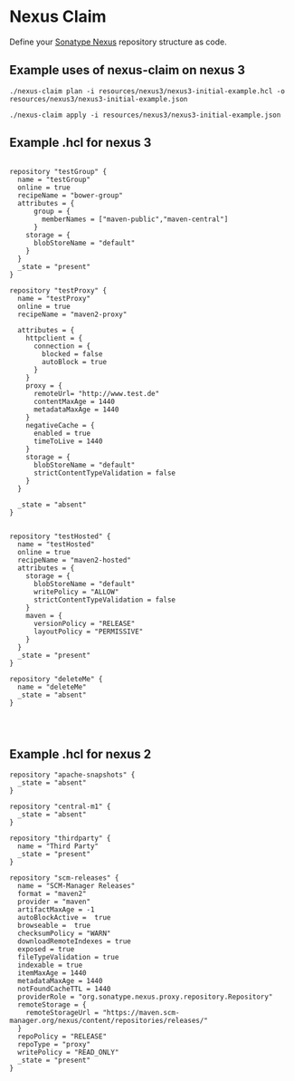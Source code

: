 # Nexus Claim

Define your [Sonatype Nexus](http://www.sonatype.org/nexus/) repository structure as code.


## Example uses of nexus-claim on nexus 3
`./nexus-claim plan -i resources/nexus3/nexus3-initial-example.hcl -o resources/nexus3/nexus3-initial-example.json` 

`./nexus-claim apply -i resources/nexus3/nexus3-initial-example.json  `
 
## Example .hcl for nexus 3
```hcl

repository "testGroup" {
  name = "testGroup"
  online = true
  recipeName = "bower-group"
  attributes = {
      group = {
        memberNames = ["maven-public","maven-central"]
      }
    storage = {
      blobStoreName = "default"
    }
  }
  _state = "present"
}

repository "testProxy" {
  name = "testProxy"
  online = true
  recipeName = "maven2-proxy"

  attributes = {
    httpclient = {
      connection = {
        blocked = false
        autoBlock = true
      }
    }
    proxy = {
      remoteUrl= "http://www.test.de"
      contentMaxAge = 1440
      metadataMaxAge = 1440
    }
    negativeCache = {
      enabled = true
      timeToLive = 1440
    }
    storage = {
      blobStoreName = "default"
      strictContentTypeValidation = false
    }
  }

  _state = "absent"
}


repository "testHosted" {
  name = "testHosted"
  online = true
  recipeName = "maven2-hosted"
  attributes = {
    storage = {
      blobStoreName = "default"
      writePolicy = "ALLOW"
      strictContentTypeValidation = false
    }
    maven = {
      versionPolicy = "RELEASE"
      layoutPolicy = "PERMISSIVE"
    }
  }
  _state = "present"
}

repository "deleteMe" {
  name = "deleteMe"
  _state = "absent"
}




 ```

## Example .hcl for nexus 2

```hcl
repository "apache-snapshots" {
  _state = "absent"
}

repository "central-m1" {
  _state = "absent"
}

repository "thirdparty" {
  name = "Third Party"
  _state = "present"
}

repository "scm-releases" {
  name = "SCM-Manager Releases"
  format = "maven2"
  provider = "maven"
  artifactMaxAge = -1
  autoBlockActive =  true
  browseable =  true
  checksumPolicy = "WARN"
  downloadRemoteIndexes = true
  exposed = true
  fileTypeValidation = true
  indexable = true
  itemMaxAge = 1440
  metadataMaxAge = 1440
  notFoundCacheTTL = 1440
  providerRole = "org.sonatype.nexus.proxy.repository.Repository"
  remoteStorage = {
    remoteStorageUrl = "https://maven.scm-manager.org/nexus/content/repositories/releases/"
  }
  repoPolicy = "RELEASE"
  repoType = "proxy"
  writePolicy = "READ_ONLY"
  _state = "present"
}


```



